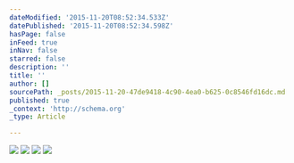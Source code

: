 ```yaml
---
dateModified: '2015-11-20T08:52:34.533Z'
datePublished: '2015-11-20T08:52:34.598Z'
hasPage: false
inFeed: true
inNav: false
starred: false
description: ''
title: ''
author: []
sourcePath: _posts/2015-11-20-47de9418-4c90-4ea0-b625-0c8546fd16dc.md
published: true
_context: 'http://schema.org'
_type: Article

---
```

![](https://the-grid-user-content.s3-us-west-2.amazonaws.com/59691cc6-23e3-48b5-96e8-17146cb65d95.jpg)
![](https://the-grid-user-content.s3-us-west-2.amazonaws.com/609e5b38-849f-41a0-99dc-23c9169c2cf3.jpg)
![](https://the-grid-user-content.s3-us-west-2.amazonaws.com/4404c48b-6b89-408b-aa99-ff677edb4c99.jpg)
![](https://the-grid-user-content.s3-us-west-2.amazonaws.com/318eae14-bf3b-46c1-94eb-6146e15ce20d.jpg)